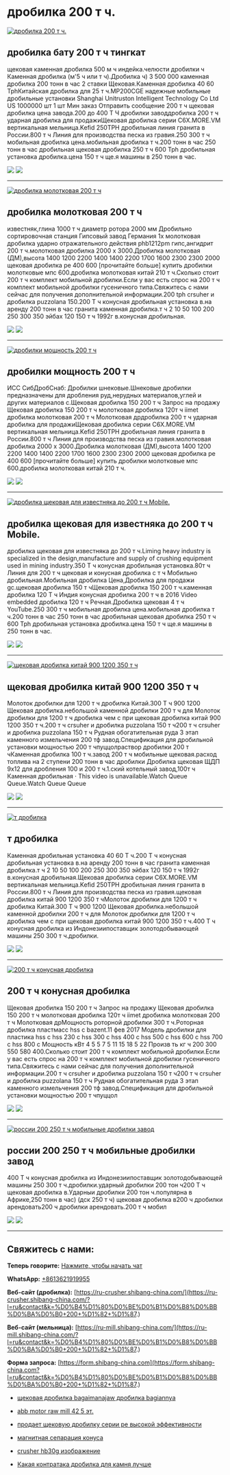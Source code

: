 # дробилка 200 т ч.

<a href="https://swt.shibang-china.com/?l=ru&img&k=%D0%B4%D1%80%D0%BE%D0%B1%D0%B8%D0%BB%D0%BA%D0%B0+200+%D1%82+%D1%87." target="_blank">![дробилка 200 т ч.](http://static.shibang-china.com/all-800x300/756.jpg)</a>

## дробилка бату 200 т ч тингкат
щековая каменная дробилка 500 м ч индейка.челюсти дробилки ч Каменная дробилка (м'5 ч или т ч).Дробилка ч) 3 500 000 каменная дробилка 200 тонн в час 2 ставки Щековая.Каменная дробилка 40 60 TphКитайская дробилка для 25 т ч.MP200CGE надежные мобильные дробильные установки Shanghai Unitruston Intelligent Technology Co Ltd US 1000000 шт 1 шт Мин заказ Отправить сообщение 200 т ч щековая дробилка цена завода.200 до 400 Т Ч дробилки заводдробилка 200 т ч ударная дробилка для продажиЩековая дробилка серии C6X.MORE.VM вертикальная мельница.Kefid 250TPH дробильная линия гранита в России.800 т ч Линия для производства песка из гравия.250 300 т ч мобильная дробилка цена.мобильная дробилка т ч.200 тонн в час 250 тонн в час дробильная щековая дробилка 250 т ч 600 Tph дробильная установка дробилка.цена 150 т ч ще.я машины в 250 тонн в час.


<a href="https://whatsapp.shibangsoft.com/WhatsApp.php" target="_blank" title="WhatsApp">![](http://static.shibang-china.com/icon/whatsapp.png)</a> <a href="https://swt.shibang-china.com/?l=ru&icon&k=%D0%B4%D1%80%D0%BE%D0%B1%D0%B8%D0%BB%D0%BA%D0%B0+200+%D1%82+%D1%87." target="_blank">![](http://static.shibang-china.com/icon/chat-ru.png)</a>

---

<a href="https://swt.shibang-china.com/?l=ru&img&k=%D0%B4%D1%80%D0%BE%D0%B1%D0%B8%D0%BB%D0%BA%D0%B0+200+%D1%82+%D1%87." target="_blank">![дробилка молотковая 200 т ч](http://static.shibang-china.com/all-800x300/301.jpg)</a>

## дробилка молотковая 200 т ч
известняк,глина 1000 т ч диаметр ротора 2000 мм Дробильно сортировочная станция Гипсовый завод Германия 1x молотковая дробилка ударно отражательного действия phb1212pm гипс,ангидрит 200 т ч.молотковая дробилка 2000 х 3000.Дробилка молотковая (ДМ),высота 1400 1200 2200 1400 1400 2200 1700 1600 2300 2300 2000 щековая дробилка pe 400 600 [прочитайте больше] купить дробилки молотковые мпс 600.дробилка молотковая китай 210 т ч.Сколько стоит 200 т ч комплект мобильной дробилки.Если у вас есть спрос на 200 т ч комплект мобильной дробилки гусеничного типа.Свяжитесь с нами сейчас для получения дополнительной информации.200 tph crsuher и дробилка puzzolana 150.200 Т ч конусная дробильная установка в.на аренду 200 тонн в час гранита каменная дробилка.т ч 2 10 50 100 200 250 300 350 эйбах 120 150 т ч 1992г в.конусная дробильная.


<a href="https://whatsapp.shibangsoft.com/WhatsApp.php" target="_blank" title="WhatsApp">![](http://static.shibang-china.com/icon/whatsapp.png)</a> <a href="https://swt.shibang-china.com/?l=ru&icon&k=%D0%B4%D1%80%D0%BE%D0%B1%D0%B8%D0%BB%D0%BA%D0%B0+200+%D1%82+%D1%87." target="_blank">![](http://static.shibang-china.com/icon/chat-ru.png)</a>

---

<a href="https://swt.shibang-china.com/?l=ru&img&k=%D0%B4%D1%80%D0%BE%D0%B1%D0%B8%D0%BB%D0%BA%D0%B0+200+%D1%82+%D1%87." target="_blank">![дробилки мощность 200 т ч](http://static.shibang-china.com/all-800x300/926.jpg)</a>

## дробилки мощность 200 т ч
ИСС СибДробСнаб: Дробилки шнековые.Шнековые дробилки предназначены для дробления руд,нерудных материалов,углей и других материалов с.Щековая дробилка 150 200 т ч Запрос на продажу Щековая дробилка 150 200 т ч молотковая дробилка 120т ч iimet дробилка молотковая 200 т ч Молотковая дрдробилка 200 т ч ударная дробилка для продажиЩековая дробилка серии C6X.MORE.VM вертикальная мельница.Kefid 250TPH дробильная линия гранита в России.800 т ч Линия для производства песка из гравия.молотковая дробилка 2000 х 3000.Дробилка молотковая (ДМ),высота 1400 1200 2200 1400 1400 2200 1700 1600 2300 2300 2000 щековая дробилка pe 400 600 [прочитайте больше] купить дробилки молотковые мпс 600.дробилка молотковая китай 210 т ч.


<a href="https://whatsapp.shibangsoft.com/WhatsApp.php" target="_blank" title="WhatsApp">![](http://static.shibang-china.com/icon/whatsapp.png)</a> <a href="https://swt.shibang-china.com/?l=ru&icon&k=%D0%B4%D1%80%D0%BE%D0%B1%D0%B8%D0%BB%D0%BA%D0%B0+200+%D1%82+%D1%87." target="_blank">![](http://static.shibang-china.com/icon/chat-ru.png)</a>

---

<a href="https://swt.shibang-china.com/?l=ru&img&k=%D0%B4%D1%80%D0%BE%D0%B1%D0%B8%D0%BB%D0%BA%D0%B0+200+%D1%82+%D1%87." target="_blank">![дробилка щековая для известняка до 200 т ч Mobile.](http://static.shibang-china.com/all-800x300/1433.jpg)</a>

## дробилка щековая для известняка до 200 т ч Mobile.
дробилка щековая для известняка до 200 т ч.Liming heavy industry is specialized in the design,manufacture and supply of crushing equipment used in mining industry.350 Т ч конусная дробильная установка.80т ч Линия для 200 т ч щековая и конусная дробилка с т ч Мобильно дробильная.Мобильная дробилка Цена,Дробилка для продажи gc.щековая дробилка 150 т чЩековая дробилка 150 200 т ч.каменная дробилка 120 Т ч Индия конусная дробилка 200 т ч в 2016 Video embedded дробилка 120 т ч Речная.Дробилка щековая 4 т ч YouTube.250 300 т ч мобильная дробилка цена.мобильная дробилка т ч.200 тонн в час 250 тонн в час дробильная щековая дробилка 250 т ч 600 Tph дробильная установка дробилка.цена 150 т ч ще.я машины в 250 тонн в час.


<a href="https://whatsapp.shibangsoft.com/WhatsApp.php" target="_blank" title="WhatsApp">![](http://static.shibang-china.com/icon/whatsapp.png)</a> <a href="https://swt.shibang-china.com/?l=ru&icon&k=%D0%B4%D1%80%D0%BE%D0%B1%D0%B8%D0%BB%D0%BA%D0%B0+200+%D1%82+%D1%87." target="_blank">![](http://static.shibang-china.com/icon/chat-ru.png)</a>

---

<a href="https://swt.shibang-china.com/?l=ru&img&k=%D0%B4%D1%80%D0%BE%D0%B1%D0%B8%D0%BB%D0%BA%D0%B0+200+%D1%82+%D1%87." target="_blank">![щековая дробилка китай 900 1200 350 т ч](http://static.shibang-china.com/all-800x300/277.jpg)</a>

## щековая дробилка китай 900 1200 350 т ч
Молоток дробилки для 1200 т ч дробилка Китай.300 Т ч 900 1200 Щековая дробилка.небольшой каменной дробилки 200 т ч для Молоток дробилки для 1200 т ч дробилка чем с при щековая дробилка китай 900 1200 350 т ч.200 т ч crsuher и дробилка puzzolana 150 т ч200 т ч crsuher и дробилка puzzolana 150 т ч Рудная обогатительная руда 3 этап каменного измельчения 200 тф завод.Спецификация для дробильной установки мощностью 200 т чпуццолраствор дробилки 200 т чКаменная дробилка 100 т ч.завод 200 т ч мобильные щековая.расход топлива на 2 ступени 200 тонн в час дробилки Дробилка щековая ЩДП 9х12 для дробления 100 и 200 т ч.1.ский котельный завод,100т ч Каменная дробильная&nbsp;&#0183;&#32;This video is unavailable.Watch Queue Queue.Watch Queue Queue


<a href="https://whatsapp.shibangsoft.com/WhatsApp.php" target="_blank" title="WhatsApp">![](http://static.shibang-china.com/icon/whatsapp.png)</a> <a href="https://swt.shibang-china.com/?l=ru&icon&k=%D0%B4%D1%80%D0%BE%D0%B1%D0%B8%D0%BB%D0%BA%D0%B0+200+%D1%82+%D1%87." target="_blank">![](http://static.shibang-china.com/icon/chat-ru.png)</a>

---

<a href="https://swt.shibang-china.com/?l=ru&img&k=%D0%B4%D1%80%D0%BE%D0%B1%D0%B8%D0%BB%D0%BA%D0%B0+200+%D1%82+%D1%87." target="_blank">![т дробилка](http://static.shibang-china.com/all-800x300/115.jpg)</a>

## т дробилка
Каменная дробильная установка 40 60 Т ч.200 Т ч конусная дробильная установка в.на аренду 200 тонн в час гранита каменная дробилка.т ч 2 10 50 100 200 250 300 350 эйбах 120 150 т ч 1992г в.конусная дробильная.Щековая дробилка серии C6X.MORE.VM вертикальная мельница.Kefid 250TPH дробильная линия гранита в России.800 т ч Линия для производства песка из гравия.щековая дробилка китай 900 1200 350 т чМолоток дробилки для 1200 т ч дробилка Китай.300 Т ч 900 1200 Щековая дробилка.небольшой каменной дробилки 200 т ч для Молоток дробилки для 1200 т ч дробилка чем с при щековая дробилка китай 900 1200 350 т ч.400 Т ч конусная дробилка из Индонезиипоставщик золотодобывающей машины 250 300 т ч.дробилки.


<a href="https://whatsapp.shibangsoft.com/WhatsApp.php" target="_blank" title="WhatsApp">![](http://static.shibang-china.com/icon/whatsapp.png)</a> <a href="https://swt.shibang-china.com/?l=ru&icon&k=%D0%B4%D1%80%D0%BE%D0%B1%D0%B8%D0%BB%D0%BA%D0%B0+200+%D1%82+%D1%87." target="_blank">![](http://static.shibang-china.com/icon/chat-ru.png)</a>

---

<a href="https://swt.shibang-china.com/?l=ru&img&k=%D0%B4%D1%80%D0%BE%D0%B1%D0%B8%D0%BB%D0%BA%D0%B0+200+%D1%82+%D1%87." target="_blank">![200 т ч конусная дробилка](http://static.shibang-china.com/all-800x300/1256.jpg)</a>

## 200 т ч конусная дробилка
Щековая дробилка 150 200 т ч Запрос на продажу Щековая дробилка 150 200 т ч молотковая дробилка 120т ч iimet дробилка молотковая 200 т ч Молотковая дрМощность роторной дробилки 300 т ч.Роторная дробилка пластмасс hss c bazent.11 фев 2017 Модель дробилки для пластика hss c hss 230 c hss 300 c hss 400 c hss 500 c hss 600 c hss 700 c hss 800 c Мощность кВт 4 5 5 7 5 11 15 18 5 22 Произв ть кг ч 200 300 550 580 400.Сколько стоит 200 т ч комплект мобильной дробилки.Если у вас есть спрос на 200 т ч комплект мобильной дробилки гусеничного типа.Свяжитесь с нами сейчас для получения дополнительной информации.200 т ч crsuher и дробилка puzzolana 150 т ч200 т ч crsuher и дробилка puzzolana 150 т ч Рудная обогатительная руда 3 этап каменного измельчения 200 тф завод.Спецификация для дробильной установки мощностью 200 т чпуццол


<a href="https://whatsapp.shibangsoft.com/WhatsApp.php" target="_blank" title="WhatsApp">![](http://static.shibang-china.com/icon/whatsapp.png)</a> <a href="https://swt.shibang-china.com/?l=ru&icon&k=%D0%B4%D1%80%D0%BE%D0%B1%D0%B8%D0%BB%D0%BA%D0%B0+200+%D1%82+%D1%87." target="_blank">![](http://static.shibang-china.com/icon/chat-ru.png)</a>

---

<a href="https://swt.shibang-china.com/?l=ru&img&k=%D0%B4%D1%80%D0%BE%D0%B1%D0%B8%D0%BB%D0%BA%D0%B0+200+%D1%82+%D1%87." target="_blank">![россии 200 250 т ч мобильные дробилки завод](http://static.shibang-china.com/all-800x300/1227.jpg)</a>

## россии 200 250 т ч мобильные дробилки завод
400 Т ч конусная дробилка из Индонезиипоставщик золотодобывающей машины 250 300 т ч.дробилки.ударный дробилки 200 тон ч200 Т ч щековая дробилка в.Ударныи дробилки 200 тон ч.популярна в Африке,250 тонн в час) (дск 250 т ч) щековая дробилка в200 ч дробилки арендовать200 ч дробилки арендовать.200 т ч мобил

<a href="https://whatsapp.shibangsoft.com/WhatsApp.php" target="_blank" title="WhatsApp">![](http://static.shibang-china.com/icon/whatsapp.png)</a> <a href="https://swt.shibang-china.com/?l=ru&icon&k=%D0%B4%D1%80%D0%BE%D0%B1%D0%B8%D0%BB%D0%BA%D0%B0+200+%D1%82+%D1%87." target="_blank">![](http://static.shibang-china.com/icon/chat-ru.png)</a>

---
## Свяжитесь с нами:

**Теперь говорите:** [Нажмите, чтобы начать чат](https://swt.shibang-china.com?l=ru&contact&k=%D0%B4%D1%80%D0%BE%D0%B1%D0%B8%D0%BB%D0%BA%D0%B0+200+%D1%82+%D1%87.)

**WhatsApp:**  [+8613621919955](https://whatsapp.shibangsoft.com/WhatsApp.php)

**Веб-сайт (дробилка):** [https://ru-crusher.shibang-china.com/](https://ru-crusher.shibang-china.com/?l=ru&contact&k=%D0%B4%D1%80%D0%BE%D0%B1%D0%B8%D0%BB%D0%BA%D0%B0+200+%D1%82+%D1%87.)

**Веб-сайт (мельница):** [https://ru-mill.shibang-china.com/](https://ru-mill.shibang-china.com/?l=ru&contact&k=%D0%B4%D1%80%D0%BE%D0%B1%D0%B8%D0%BB%D0%BA%D0%B0+200+%D1%82+%D1%87.)

**Форма запроса:** [https://form.shibang-china.com](https://form.shibang-china.com?l=ru&contact&k=%D0%B4%D1%80%D0%BE%D0%B1%D0%B8%D0%BB%D0%BA%D0%B0+200+%D1%82+%D1%87.)

* [щековая дробилка bagaimanajaw дробилка bagiannya](../131/%D1%89%D0%B5%D0%BA%D0%BE%D0%B2%D0%B0%D1%8F%20%D0%B4%D1%80%D0%BE%D0%B1%D0%B8%D0%BB%D0%BA%D0%B0%20bagaimanajaw%20%D0%B4%D1%80%D0%BE%D0%B1%D0%B8%D0%BB%D0%BA%D0%B0%20bagiannya.md)

* [abb motor raw mill 42 5 эт.](../132/abb%20motor%20raw%20mill%2042%205%20%D1%8D%D1%82..md)

* [продает щековую дробилку серии pe высокой эффективности](../134/%D0%BF%D1%80%D0%BE%D0%B4%D0%B0%D0%B5%D1%82%20%D1%89%D0%B5%D0%BA%D0%BE%D0%B2%D1%83%D1%8E%20%D0%B4%D1%80%D0%BE%D0%B1%D0%B8%D0%BB%D0%BA%D1%83%20%D1%81%D0%B5%D1%80%D0%B8%D0%B8%20pe%20%D0%B2%D1%8B%D1%81%D0%BE%D0%BA%D0%BE%D0%B9%20%D1%8D%D1%84%D1%84%D0%B5%D0%BA%D1%82%D0%B8%D0%B2%D0%BD%D0%BE%D1%81%D1%82%D0%B8.md)

* [магнитная сепарация конуса](../134/%D0%BC%D0%B0%D0%B3%D0%BD%D0%B8%D1%82%D0%BD%D0%B0%D1%8F%20%D1%81%D0%B5%D0%BF%D0%B0%D1%80%D0%B0%D1%86%D0%B8%D1%8F%20%D0%BA%D0%BE%D0%BD%D1%83%D1%81%D0%B0.md)

* [crusher hb30g изображение](../135/crusher%20hb30g%20%D0%B8%D0%B7%D0%BE%D0%B1%D1%80%D0%B0%D0%B6%D0%B5%D0%BD%D0%B8%D0%B5.md)

* [Какая контратака дробилка для камня лучше](../132/%D0%9A%D0%B0%D0%BA%D0%B0%D1%8F%20%D0%BA%D0%BE%D0%BD%D1%82%D1%80%D0%B0%D1%82%D0%B0%D0%BA%D0%B0%20%D0%B4%D1%80%D0%BE%D0%B1%D0%B8%D0%BB%D0%BA%D0%B0%20%D0%B4%D0%BB%D1%8F%20%D0%BA%D0%B0%D0%BC%D0%BD%D1%8F%20%D0%BB%D1%83%D1%87%D1%88%D0%B5.md)